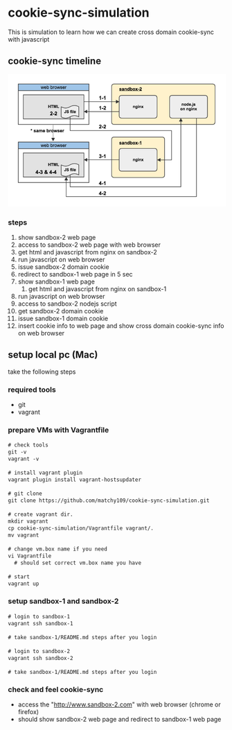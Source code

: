 # cookie-sync-simulation
This is simulation to learn how we can create cross domain cookie-sync with javascript

## cookie-sync timeline
![cookie-sync-timeline](https://raw.githubusercontent.com/matchy109/cookie-sync-simulation/master/image/cookie-sync-timeline.png)

### steps
1. show sandbox-2 web page
 1. access to sandbox-2 web page with web browser
 2. get html and javascript from nginx on sandbox-2
2. run javascript on web browser
 1. issue sandbox-2 domain cookie
 2. redirect to sandbox-1 web page in 5 sec
3. show sandbox-1 web page
   1. get html and javascript from nginx on sandbox-1
4. run javascript on web browser
 1. access to sandbox-2 nodejs script
 2. get sandbox-2 domain cookie
 3. issue sandbox-1 domain cookie
 4. insert cookie info to web page and show cross domain cookie-sync info on web browser

## setup local pc (Mac)
take the following steps

### required tools
* git
* vagrant

### prepare VMs with Vagrantfile
```
# check tools
git -v
vagrant -v

# install vagrant plugin
vagrant plugin install vagrant-hostsupdater

# git clone
git clone https://github.com/matchy109/cookie-sync-simulation.git

# create vagrant dir.
mkdir vagrant
cp cookie-sync-simulation/Vagrantfile vagrant/.
mv vagrant

# change vm.box name if you need
vi Vagrantfile
  # should set correct vm.box name you have

# start
vagrant up
```

### setup sandbox-1 and sandbox-2
```
# login to sandbox-1
vagrant ssh sandbox-1

# take sandbox-1/README.md steps after you login

# login to sandbox-2
vagrant ssh sandbox-2

# take sandbox-1/README.md steps after you login
```

### check and feel cookie-sync
* access the "http://www.sandbox-2.com" with web browser (chrome or firefox)
 * should show sandbox-2 web page and redirect to sandbox-1 web page
